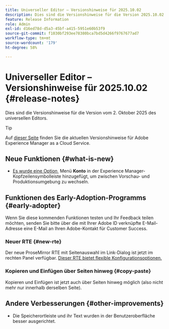 ```yaml
---
title: Universeller Editor – Versionshinweise für 2025.10.02
description: Dies sind die Versionshinweise für die Version 2025.10.02 des universellen Editors.
feature: Release Information
role: Admin
exl-id: d16ed78d-d5a3-45bf-a415-5951e60b53f9
source-git-commit: f1030bf293ee78380bca7bd5d4266f9767677ad7
workflow-type: tm+mt
source-wordcount: '179'
ht-degree: 58%

---
```



# Universeller Editor – Versionshinweise für 2025.10.02 {#release-notes}

Dies sind die Versionshinweise für die Version vom 2. Oktober 2025 des universellen Editors.

>[!TIP]
>
>Auf [dieser Seite](/help/release-notes/release-notes-cloud/release-notes-current.md) finden Sie die aktuellen Versionshinweise für Adobe Experience Manager as a Cloud Service.

## Neue Funktionen {#what-is-new}

* [Es wurde eine Option &#x200B;](/help/sites-cloud/authoring/universal-editor/navigation.md#user-properties) Menü **Konto** in der Experience Manager-Kopfzeilensymbolleiste hinzugefügt, um zwischen Vorschau- und Produktionsumgebung zu wechseln.

## Funktionen des Early-Adoption-Programms {#early-adopter}

Wenn Sie diese kommenden Funktionen testen und Ihr Feedback teilen möchten, senden Sie bitte über die mit Ihrer Adobe ID verknüpfte E-Mail-Adresse eine E-Mail an Ihren Adobe-Kontakt für Customer Success.

### Neuer RTE {#new-rte}

Der neue ProseMirror RTE mit Seitenauswahl im Link-Dialog ist jetzt im rechten Panel verfügbar. [Dieser RTE bietet flexible Konfigurationsoptionen.](/help/implementing/universal-editor/configure-rte.md)

### Kopieren und Einfügen über Seiten hinweg {#copy-paste}

Kopieren und Einfügen ist jetzt auch über Seiten hinweg möglich (also nicht mehr nur innerhalb derselben Seite).

## Andere Verbesserungen {#other-improvements}

* Die Speicherortleiste und ihr Text wurden in der Benutzeroberfläche besser ausgerichtet.

